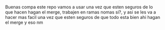 Buenas compa este repo vamos a usar una vez que esten seguros de lo que hacen hagan el merge, trabajen en ramas nomas si?, y asi se les va a hacer mas facil una vez que esten seguros de que todo esta bien ahi hagan el merge y eso nm
